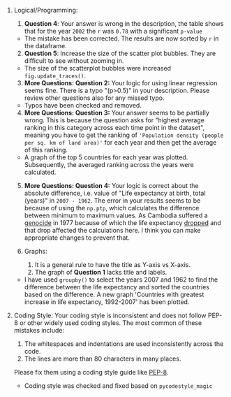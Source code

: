 1. Logical/Programming:

    1. **Question 4**: Your answer is wrong in the description, the table shows that for the year `2002` the `r` was `0.78` with a significant `p-value`                      
    -  The mistake has been corrected. The results are now sorted by `r` in the dataframe. 
    
    2. **Question 5**: Increase the size of the scatter plot bubbles. They are difficult to see without zooming in.                                                                 
    -  The size of the scatterplot bubbles were increased `fig.update_traces()`.
    
    3. **More Questions: Question 2:** Your logic for using linear regression seems fine. There is a typo "(p>0.5)" in your description. Please review other questions also for any missed typo.                                                                                                                                                                    
    -  Typos have been checked and removed. 
    
    4. **More Questions: Question 3:** Your answer seems to be partially wrong. This is because the question asks for "highest average ranking in this category across each time point in the dataset", meaning you have to get the ranking of `'Population density (people per sq. km of land area)'` for each year and then get the average of this ranking.                              
    
    - A graph of the top 5 countries for each year was plotted.  Subsequently, the averaged ranking across the years were calculated.
    
    5. **More Questions: Question 4:** Your logic is correct about the absolute difference, i.e. value of "Life expectancy at birth, total (years)" in `2007 - 1962`. The error in your results seems to be because of using the `np.ptp`, which calculates the difference between minimum to maximum values. As Cambodia suffered a [genocide](https://en.wikipedia.org/wiki/Cambodian_genocide) in 1977 because of which the life expectancy [dropped](https://ibb.co/wds7mDq) and that drop affected the calculations here.   I think you can make appropriate changes to prevent that.
    
    6. Graphs:
        1. It is a general rule to have the title as Y-axis vs X-axis.
        2. The graph of **Question 1** lacks title and labels.
    - I have used `groupby()` to select the years 2007 and 1962 to find the difference between the life expectancy and sorted the countries based on the difference. A new graph 'Countries with greatest increase in life expectancy, 1992-2007' has been plotted.  
2. Coding Style: Your coding style is inconsistent and does not follow PEP-8 or other widely used coding styles.
    The most common of these mistakes include:
    1. The whitespaces and indentations are used inconsistently across the code.
    2. The lines are more than 80 characters in many places.

    Please fix them using a coding style guide like [PEP-8](https://peps.python.org/pep-0008/).
    - Coding style was checked and fixed based on `pycodestyle_magic`
